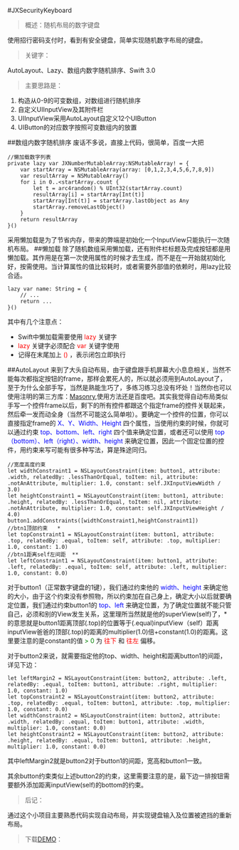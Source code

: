 #JXSecurityKeyboard
> 概述：随机布局的数字键盘

  使用招行密码支付时，看到有安全键盘，简单实现随机数字布局的键盘。

> 关键字：

AutoLayout、Lazy、数组内数字随机排序、Swift 3.0

> 主要思路是：

  1. 构造从0-9的可变数组，对数组进行随机排序
  2. 自定义UIInputView及其附件栏
  3. UIInputView采用AutoLayout自定义12个UIButton
  4. UIButton的对应数字按照可变数组内的放置
  
##数组内数字随机排序
废话不多说，直接上代码，很简单，百度一大把

    //懒加载数字列表
    private lazy var JXNumberMutableArray:NSMutableArray! = {
        var startArray = NSMutableArray(array: [0,1,2,3,4,5,6,7,8,9])
        var resultArray = NSMutableArray()
        for i in 0..<startArray.count {
            let t = arc4random() % UInt32(startArray.count)
            resultArray[i] = startArray[Int(t)]
            startArray[Int(t)] = startArray.lastObject as Any
            startArray.removeLastObject()
        }
        return resultArray
    }()    
采用懒加载是为了节省内存，带来的弊端是初始化一个InputView只能执行一次随机布局。
##懒加载
除了随机数组采用懒加载，还有附件栏标题及完成按钮都是用懒加载。其作用是在第一次使用属性的时候才去生成，而不是在一开始就初始化好，按需使用。当计算属性的值比较耗时，或者需要外部值的依赖时，用lazy比较合适。

    lazy var name: String = {
        // ...
        return ...
    }()    
其中有几个注意点：

* Swift中懒加载需要使用 <font color=red> lazy </font> 关键字
* <font color=red> lazy </font> 关键字必须配合<font color=red> var </font> 关键字使用
* 记得在末尾加上<font color=red> () </font>，表示闭包立即执行

##AutoLayout
来到了大头自动布局，由于键盘跟手机屏幕大小息息相关，当然不能每次都指定按钮的frame，那样会累死人的，所以就必须用到AutoLayout了，至于为什么全部手写，当然是熟能生巧了，多练习练习总没有坏处！当然你也可以使用注明的第三方库：[Masonry](http://masonry.desandro.com/),使用方法还是百度吧。其实我觉得自动布局类似手写一个控件frame以后，剩下的所有控件都跟这个指定frame的控件关联起来，然后牵一发而动全身（当然不可能这么简单啦）。要确定一个控件的位置，你可以直接指定frame的<font color=blue> X、Y、Width、Height </font>四个属性，当使用约束的时候，你就可以通过约束<font color=blue> top、bottom、left、right </font>四个值来确定位置，或者还可以使用<font color=blue> top（bottom）、left（right）、width、height </font>来确定位置，因此一个固定位置的控件，用约束来写可能有很多种写法，算是殊途同归。

    //宽度高度约束
    let widthConstraint1 = NSLayoutConstraint(item: button1, attribute: .width, relatedBy: .lessThanOrEqual, toItem: nil, attribute: .notAnAttribute, multiplier: 1.0, constant: self.JXInputViewWidth / 3.0)
    let heightConstraint1 = NSLayoutConstraint(item: button1, attribute: .height, relatedBy: .lessThanOrEqual, toItem: nil, attribute: .notAnAttribute, multiplier: 1.0, constant: self.JXInputViewHeight / 4.0)
    button1.addConstraints([widthConstraint1,heightConstraint1])
    //btn1顶部约束   *
    let topConstraint1 = NSLayoutConstraint(item: button1, attribute: .top, relatedBy: .equal, toItem: self, attribute: .top, multiplier: 1.0, constant: 1.0)
    //btn1距离self左间距  **
    let leftConstraint1 = NSLayoutConstraint(item: button1, attribute: .left, relatedBy: .equal, toItem: self, attribute: .left, multiplier: 1.0, constant: 0.0)
    
对于button1（正常数字键盘的1键），我们通过约束他的<font color=blue> width、height </font>来确定他的大小，由于这个约束没有参照物，所以约束加在自己身上，确定大小以后就要确定位置，我们通过约束button1的<font color=blue> top、left </font>来确定位置，为了确定位置就不能只管自己，必须和别的View发生关系，这里理所当然就是他的superView(self)了，*的意思就是button1距离顶部(.top)的位置等于(.equal)inputView（self）距离inputView爸爸的顶部(.top)的距离的multiplier(1.0)倍+constant(1.0)的距离。这里要注意的是constant的值<font color=green> > 0 </font>为<font color=red> 往下 </font>和<font color=red> 往左 </font>偏移。

对于button2来说，就需要指定他的top、width、height和距离button1的间距，详见下边：

    let leftMargin2 = NSLayoutConstraint(item: button2, attribute: .left, relatedBy: .equal, toItem: button1, attribute: .right, multiplier: 1.0, constant: 1.0)
    let topConstraint2 = NSLayoutConstraint(item: button2, attribute: .top, relatedBy: .equal, toItem: button1, attribute: .top, multiplier: 1.0, constant: 0.0)
    let widthConstraint2 = NSLayoutConstraint(item: button2, attribute: .width, relatedBy: .equal, toItem: button1, attribute: .width, multiplier: 1.0, constant: 0.0)
    let heightConstraint2 = NSLayoutConstraint(item: button2, attribute: .height, relatedBy: .equal, toItem: button1, attribute: .height, multiplier: 1.0, constant: 0.0)
    
其中leftMargin2就是button2对于button1的间距，宽高和button1一致。

其余button约束类似上述button2的约束，这里需要注意的是，最下边一排按钮需要额外添加距离inputView(self)的bottom的约束。

> 后记：

通过这个小项目主要熟悉代码实现自动布局，并实现键盘输入及位置被遮挡的重新布局。   

>下载[DEMO](https://github.com/JX0829/JXSecurityKeyboard)：
